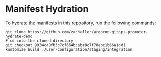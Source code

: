 # Manifest Hydration

To hydrate the manifests in this repository, run the following commands:

```shell
git clone https://github.com/zachaller/argocon-gitops-promoter-hydrate-demo
# cd into the cloned directory
git checkout 9934ca0fb3c7cf664bcabe8c7f78ebc1b66a1dd1
kustomize build ./user-configuration/staging/integration
```
